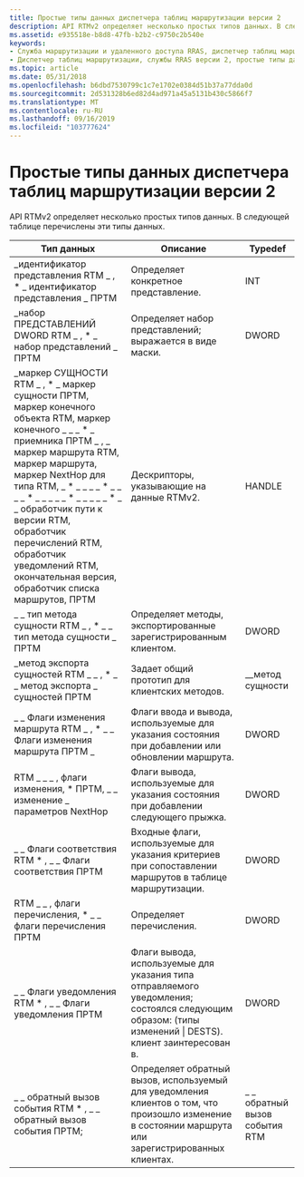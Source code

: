 ```yaml
---
title: Простые типы данных диспетчера таблиц маршрутизации версии 2
description: API RTMv2 определяет несколько простых типов данных. В следующей таблице перечислены эти типы данных.
ms.assetid: e935518e-b8d8-47fb-b2b2-c9750c2b540e
keywords:
- Служба маршрутизации и удаленного доступа RRAS, диспетчер таблиц маршрутизации версии 2, простые типы данных
- Диспетчер таблиц маршрутизации, службы RRAS версии 2, простые типы данных
ms.topic: article
ms.date: 05/31/2018
ms.openlocfilehash: b6dbd7530799c1c7e1702e0384d51b37a77dda0d
ms.sourcegitcommit: 2d531328b6ed82d4ad971a45a5131b430c5866f7
ms.translationtype: MT
ms.contentlocale: ru-RU
ms.lasthandoff: 09/16/2019
ms.locfileid: "103777624"
---
```

# <a name="routing-table-manager-version-2-simple-data-types"></a>Простые типы данных диспетчера таблиц маршрутизации версии 2

API RTMv2 определяет несколько простых типов данных. В следующей таблице перечислены эти типы данных.



| Тип данных                                                                                                                                                                                                                                                                                                                   | Описание                                                                                                                                      | Typedef              |
|-----------------------------------------------------------------------------------------------------------------------------------------------------------------------------------------------------------------------------------------------------------------------------------------------------------------------------|--------------------------------------------------------------------------------------------------------------------------------------------------|----------------------|
| \_идентификатор представления RTM \_ , \* \_ идентификатор представления \_ ПРТМ                                                                                                                                                                                                                                                                                             | Определяет конкретное представление.                                                                                                                    | INT                  |
| \_набор ПРЕДСТАВЛЕНИЙ DWORD RTM \_ , \* \_ набор представлений \_ ПРТМ                                                                                                                                                                                                                                                                                     | Определяет набор представлений; выражается в виде маски.                                                                                                  | DWORD                |
| \_маркер СУЩНОСТИ RTM \_ , \* \_ маркер сущности ПРТМ, маркер конечного объекта RTM, маркер конечного \_ \_ \_ \* \_ приемника ПРТМ \_ , \_ маркер маршрута RTM, маркер маршрута, маркер NextHop для типа RTM, \_ \* \_ \_ \_ \_ \* \_ \_ \_ \_ \* \_ \_ \_ \_ \_ \* \_ \_ \_ \_ \_ \* \_ \_ обработчик пути к версии RTM, обработчик перечислений RTM, обработчик уведомлений RTM, окончательная версия, обработчик списка маршрутов, ПРТМ | Дескрипторы, указывающие на данные RTMv2.                                                                                                                  | HANDLE               |
| \_ \_ тип метода сущности RTM \_ , \* \_ \_ тип метода сущности \_ ПРТМ                                                                                                                                                                                                                                                                     | Определяет методы, экспортированные зарегистрированным клиентом.                                                                                              | DWORD                |
| \_метод экспорта сущностей RTM \_ \_ , \* \_ \_ метод экспорта \_ сущностей ПРТМ                                                                                                                                                                                                                                                                 | Задает общий прототип для клиентских методов.                                                                                               | \_\_метод сущности     |
| \_ \_ Флаги изменения маршрута RTM \_ , \* \_ \_ Флаги изменения маршрута ПРТМ \_                                                                                                                                                                                                                                                                     | Флаги ввода и вывода, используемые для указания состояния при добавлении или обновлении маршрута.                                                               | DWORD                |
| RTM \_ \_ \_ , флаги изменения, \* ПРТМ, \_ \_ изменение \_ параметров NextHop                                                                                                                                                                                                                                                                 | Флаги вывода, используемые для указания состояния при добавлении следующего прыжка.                                                                                 | DWORD                |
| \_ \_ Флаги соответствия RTM \* , \_ \_ Флаги соответствия ПРТМ                                                                                                                                                                                                                                                                                     | Входные флаги, используемые для указания критериев при сопоставлении маршрутов в таблице маршрутизации.                                                                  | DWORD                |
| RTM \_ \_ , флаги перечисления, \* \_ \_ флаги перечисления ПРТМ                                                                                                                                                                                                                                                                                       | Определяет перечисления.                                                                                                                         | DWORD                |
| \_ \_ Флаги уведомления RTM \* , \_ \_ Флаги уведомления ПРТМ                                                                                                                                                                                                                                                                                   | Флаги вывода, используемые для указания типа отправляемого уведомления; состоялся следующим образом: (типы изменений \| DESTS). клиент заинтересован в. | DWORD                |
| \_ \_ обратный вызов события RTM \* , \_ \_ обратный вызов события ПРТМ;                                                                                                                                                                                                                                                                              | Определяет обратный вызов, используемый для уведомления клиентов о том, что произошло изменение в состоянии маршрута или зарегистрированных клиентах.                                  | \_ \_ обратный вызов события RTM |



 

 

 




